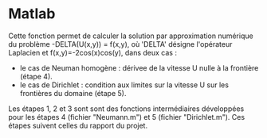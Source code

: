 Matlab
======


Cette fonction permet de calculer la solution par approximation numérique du problème -DELTA(U(x,y)) = f(x,y), où 'DELTA' désigne l'opérateur Laplacien et f(x,y)=-2cos(x)cos(y), dans deux cas : 

- le cas de Neuman homogène : dérivee de la vitesse U nulle à la frontière (étape 4).
- le cas de Dirichlet : condition aux limites sur la vitesse U sur les frontières du domaine (étape 5).

Les étapes 1, 2 et 3 sont sont des fonctions intermédiaires développées pour les étapes 4 (fichier "Neumann.m") et 5 (fichier "Dirichlet.m").
Ces étapes suivent celles du rapport du projet.
